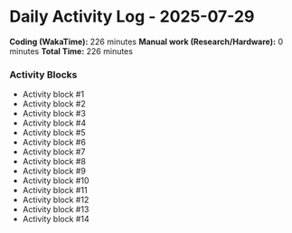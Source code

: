 # Daily Activity Log - 2025-07-29

**Coding (WakaTime):** 226 minutes
**Manual work (Research/Hardware):** 0 minutes
**Total Time:** 226 minutes

### Activity Blocks
- Activity block #1
- Activity block #2
- Activity block #3
- Activity block #4
- Activity block #5
- Activity block #6
- Activity block #7
- Activity block #8
- Activity block #9
- Activity block #10
- Activity block #11
- Activity block #12
- Activity block #13
- Activity block #14
